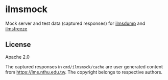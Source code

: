 # ilmsmock

Mock server and test data (captured responses) for [ilmsdump] and [ilmsfreeze]

[ilmsdump]: https://github.com/afq984/ilmsdump
[ilmsfreeze]: https://github.com/afq984/ilmsfreeze

## License

Apache 2.0

The captured responses in `cmd/ilmsmock/cache`
are user generated content from https://lms.nthu.edu.tw.
The copyright belongs to respective authors.
